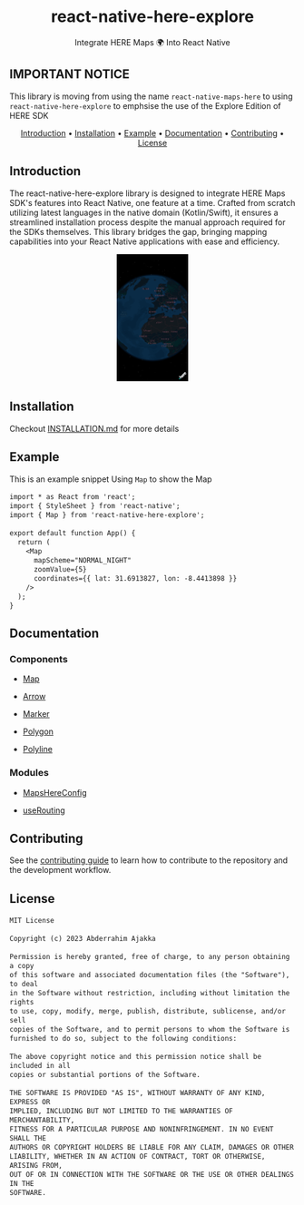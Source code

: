 <h1 align="center">
    <strong>react-native-here-explore</strong>
</h1>

<p align="center">
    Integrate HERE Maps 🌍 Into React Native
</p>

## IMPORTANT NOTICE

This library is moving from using the name `react-native-maps-here` to using `react-native-here-explore` to emphsise the use of the Explore Edition of HERE SDK

<div align="center">

[Introduction](#introduction) •
[Installation](#installation) •
[Example](#example) •
[Documentation](#documentation) •
[Contributing](#contributing) •
[License](#license)

</div>

## Introduction

The react-native-here-explore library is designed to integrate HERE Maps SDK's features into React Native, one feature at a time.
Crafted from scratch utilizing latest languages in the native domain (Kotlin/Swift), it ensures a streamlined installation process despite the manual approach required for the SDKs themselves.
This library bridges the gap, bringing mapping capabilities into your React Native applications with ease and efficiency.

<div align="center">
  <img src="docs/assets/screenshot.png" alt="Map Screenshot" title="Map Screenshot" width="25%">
</div>

## Installation

Checkout [INSTALLATION.md](docs/INSTALLATION.md) for more details

## Example

This is an example snippet Using `Map` to show the Map

```tsx
import * as React from 'react';
import { StyleSheet } from 'react-native';
import { Map } from 'react-native-here-explore';

export default function App() {
  return (
    <Map
      mapScheme="NORMAL_NIGHT"
      zoomValue={5}
      coordinates={{ lat: 31.6913827, lon: -8.4413898 }}
    />
  );
}
```

## Documentation

### Components

- [Map](docs/components/MapsHereView.md)

- [Arrow](docs/components/ArrowView.md)

- [Marker](docs/components/MarkerView.md)

- [Polygon](docs/components/PolygonView.md)

- [Polyline](docs/components/PolylineView.md)

### Modules

- [MapsHereConfig](docs/modules/MapsHereConfig.md)

- [useRouting](docs/modules/useRouting.md)

## Contributing

See the [contributing guide](CONTRIBUTING.md) to learn how to contribute to the repository and the development workflow.

## License

```
MIT License

Copyright (c) 2023 Abderrahim Ajakka

Permission is hereby granted, free of charge, to any person obtaining a copy
of this software and associated documentation files (the "Software"), to deal
in the Software without restriction, including without limitation the rights
to use, copy, modify, merge, publish, distribute, sublicense, and/or sell
copies of the Software, and to permit persons to whom the Software is
furnished to do so, subject to the following conditions:

The above copyright notice and this permission notice shall be included in all
copies or substantial portions of the Software.

THE SOFTWARE IS PROVIDED "AS IS", WITHOUT WARRANTY OF ANY KIND, EXPRESS OR
IMPLIED, INCLUDING BUT NOT LIMITED TO THE WARRANTIES OF MERCHANTABILITY,
FITNESS FOR A PARTICULAR PURPOSE AND NONINFRINGEMENT. IN NO EVENT SHALL THE
AUTHORS OR COPYRIGHT HOLDERS BE LIABLE FOR ANY CLAIM, DAMAGES OR OTHER
LIABILITY, WHETHER IN AN ACTION OF CONTRACT, TORT OR OTHERWISE, ARISING FROM,
OUT OF OR IN CONNECTION WITH THE SOFTWARE OR THE USE OR OTHER DEALINGS IN THE
SOFTWARE.
```
